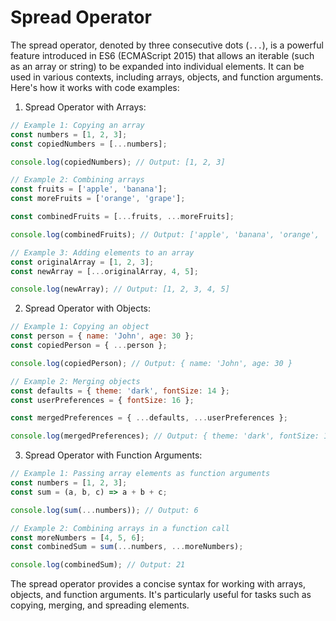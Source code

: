# Spread Operator

The spread operator, denoted by three consecutive dots (`...`), is a powerful feature introduced in ES6 (ECMAScript 2015) that allows an iterable (such as an array or string) to be expanded into individual elements. It can be used in various contexts, including arrays, objects, and function arguments. Here's how it works with code examples:

1. Spread Operator with Arrays:

```javascript
// Example 1: Copying an array
const numbers = [1, 2, 3];
const copiedNumbers = [...numbers];

console.log(copiedNumbers); // Output: [1, 2, 3]

// Example 2: Combining arrays
const fruits = ['apple', 'banana'];
const moreFruits = ['orange', 'grape'];

const combinedFruits = [...fruits, ...moreFruits];

console.log(combinedFruits); // Output: ['apple', 'banana', 'orange', 'grape']

// Example 3: Adding elements to an array
const originalArray = [1, 2, 3];
const newArray = [...originalArray, 4, 5];

console.log(newArray); // Output: [1, 2, 3, 4, 5]
```

2. Spread Operator with Objects:

```javascript
// Example 1: Copying an object
const person = { name: 'John', age: 30 };
const copiedPerson = { ...person };

console.log(copiedPerson); // Output: { name: 'John', age: 30 }

// Example 2: Merging objects
const defaults = { theme: 'dark', fontSize: 14 };
const userPreferences = { fontSize: 16 };

const mergedPreferences = { ...defaults, ...userPreferences };

console.log(mergedPreferences); // Output: { theme: 'dark', fontSize: 16 }
```

3. Spread Operator with Function Arguments:

```javascript
// Example 1: Passing array elements as function arguments
const numbers = [1, 2, 3];
const sum = (a, b, c) => a + b + c;

console.log(sum(...numbers)); // Output: 6

// Example 2: Combining arrays in a function call
const moreNumbers = [4, 5, 6];
const combinedSum = sum(...numbers, ...moreNumbers);

console.log(combinedSum); // Output: 21
```

The spread operator provides a concise syntax for working with arrays, objects, and function arguments. It's particularly useful for tasks such as copying, merging, and spreading elements.